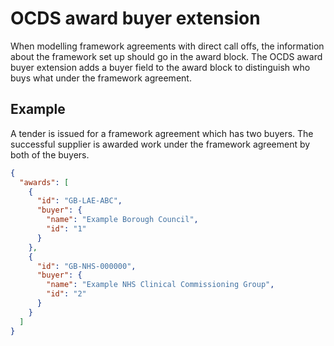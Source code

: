 # OCDS award buyer extension

When modelling framework agreements with direct call offs, the information about the framework set up should go in the award block. The OCDS award buyer extension adds a buyer field to the award block to distinguish who buys what under the framework agreement.

## Example

A tender is issued for a framework agreement which has two buyers. The successful supplier is awarded work under the framework agreement by both of the buyers.

```json
{
  "awards": [
    {
      "id": "GB-LAE-ABC",
      "buyer": {
        "name": "Example Borough Council",
        "id": "1"
      }
    },
    {
      "id": "GB-NHS-000000",
      "buyer": {
        "name": "Example NHS Clinical Commissioning Group",
        "id": "2"
      }
    }
  ]
}
```
